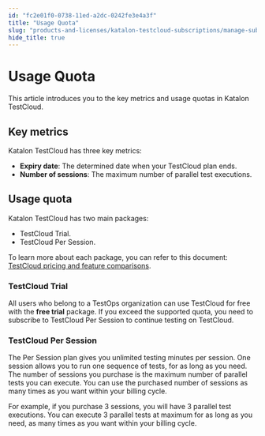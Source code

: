 ```yaml
---
id: "fc2e01f0-0738-11ed-a2dc-0242fe3e4a3f"
title: "Usage Quota"
slug: "products-and-licenses/katalon-testcloud-subscriptions/manage-subscriptions/usage-quota"
hide_title: true
---
```

    

# <a id="id" class="anchor_top_offset"/><a id="ariaid-title1" class="anchor_top_offset"/>Usage Quota

    
      
<p xmlns="http://www.w3.org/1999/xhtml" className="p">This article introduces you to the key metrics and usage quotas   in Katalon TestCloud.</p> 
    
  
    

## <a id="id_1" class="anchor_top_offset"/>Key metrics

    
      
<p xmlns="http://www.w3.org/1999/xhtml" className="p">Katalon TestCloud has three key metrics:</p> 
      
<ul xmlns="http://www.w3.org/1999/xhtml" className="ul">   <li className="li">     <strong className="ph b">Expiry date</strong>: The determined date when your     TestCloud plan ends.</li>   <li className="li">     <strong className="ph b">Number of sessions</strong>: The maximum number of     parallel test executions.</li> </ul> 
    
  
    

## <a id="id_2" class="anchor_top_offset"/>Usage quota

    
      
<p xmlns="http://www.w3.org/1999/xhtml" className="p">Katalon TestCloud has two main packages:</p> 
      
<ul xmlns="http://www.w3.org/1999/xhtml" className="ul">   <li className="li">TestCloud Trial.</li>   <li className="li">TestCloud Per Session.</li> </ul> 
      
<p xmlns="http://www.w3.org/1999/xhtml" className="p">To learn more about each package, you can refer to this   document: <a className="xref" href="/docs/products-and-licenses/katalon-testcloud-subscriptions/pricing-and-feature-comparisons">TestCloud     pricing and feature comparisons</a>.</p> 
    
          
      

### <a id="id_3" class="anchor_top_offset"/>TestCloud Trial

      
        
<p xmlns="http://www.w3.org/1999/xhtml" className="p">All users who belong to a TestOps organization can use TestCloud   for free with the <strong className="ph b">free trial</strong> package. If you   exceed the supported quota, you need to subscribe to TestCloud Per   Session to continue testing on TestCloud.</p> 
      
    
      

### <a id="id_4" class="anchor_top_offset"/>TestCloud Per Session

      
        
<p xmlns="http://www.w3.org/1999/xhtml" className="p">The Per Session plan gives you unlimited testing minutes per   session. One session allows you to run one sequence of tests, for   as long as you need. The number of sessions you purchase is the   maximum number of parallel tests you can execute. You can use the   purchased number of sessions as many times as you want within your   billing cycle.</p> 
        
<p xmlns="http://www.w3.org/1999/xhtml" className="p">For example, if you purchase 3 sessions, you will have 3   parallel test executions. You can execute 3 parallel tests at   maximum for as long as you need, as many times as you want within   your billing cycle.</p> 
      
    
